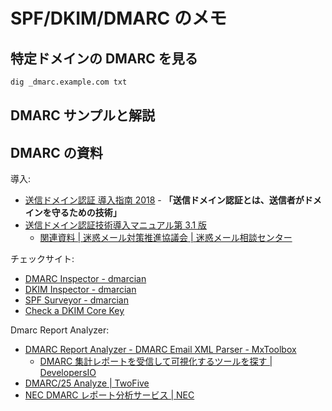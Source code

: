 # SPF/DKIM/DMARC のメモ

## 特定ドメインの DMARC を見る

```bash
dig _dmarc.example.com txt
```

## DMARC サンプルと解説

## DMARC の資料

導入:

- [送信ドメイン認証 導入指南 2018](https://www.nic.ad.jp/ja/materials/iw/2017/proceedings/s12/s12-suzuki.pdf) - **「送信ドメイン認証とは、送信者がドメインを守るための技術」**
- [送信ドメイン認証技術導入マニュアル第 3.1 版](https://www.dekyo.or.jp/soudan/data/anti_spam/meiwakumanual3/manual_3rd_edition.pdf)
  - [関連資料 | 迷惑メール対策推進協議会 | 迷惑メール相談センター](https://www.dekyo.or.jp/soudan/aspc/report.html)

チェックサイト:

- [DMARC Inspector - dmarcian](https://dmarcian.com/dmarc-inspector/)
- [DKIM Inspector - dmarcian](https://dmarcian.com/dkim-inspector/)
- [SPF Surveyor - dmarcian](https://dmarcian.com/spf-survey/)
- [Check a DKIM Core Key](https://dkimcore.org/tools/keycheck.html)

Dmarc Report Analyzer:

- [DMARC Report Analyzer - DMARC Email XML Parser - MxToolbox](https://mxtoolbox.com/DmarcReportAnalyzer.aspx)
  - [DMARC 集計レポートを受信して可視化するツールを探す | DevelopersIO](https://dev.classmethod.jp/articles/dmarc-report-analyzer/)
- [DMARC/25 Analyze | TwoFive](https://www.twofive25.com/service/dmarc25.html)
- [NEC DMARC レポート分析サービス | NEC](https://jpn.nec.com/actsecure/acts_dmarcreport.html)
